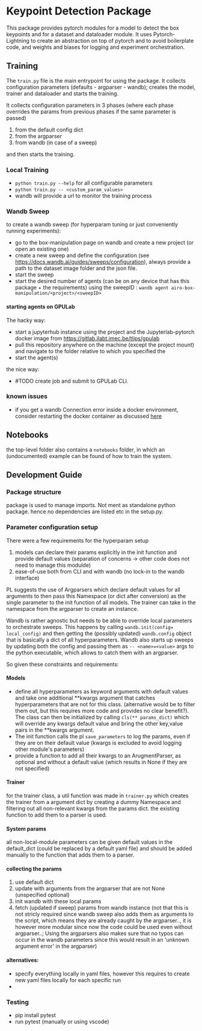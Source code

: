 # Keypoint Detection Package
This package provides pytorch modules for a model to detect the box keypoints and for a dataset and dataloader module. It uses Pytorch-Lightning to create an abstraction on top of pytorch and to avoid boilerplate code, and weights and biases for logging and experiment orchestration.

## Training

The `train.py` file is the main entrypoint for using the package. It collects configuration parameters (defaults - argparser - wandb); creates the model, trainer and dataloader and starts the training.

It collects configuration parameters in 3 phases (where each phase overrides the params from previous phases if the same parameter is passed)
1. from the default config dict
2. from the argparser
3. from wandb (in case of a sweep)

and then starts the training.

### Local Training
- `python train.py --help` for all configurable parameters
- `python train.py -- <custom_param_values> `
- wandb will provide a url to monitor the training process

### Wandb Sweep
to create a wandb sweep (for hyperparam tuning or just conveniently running experiments):

- go to the box-manipulation page on wandb and create a new project (or open an existing one)
- create a new sweep and define the configuration (see https://docs.wandb.ai/guides/sweeps/configuration), always provide a path to the dataset image folder and the json file.
- start the sweep
- start the desired number of agents (can be on any device that has this package + the requirements) using the sweepID : `wandb agent airo-box-manipulation/<project>/<sweepID>`

#### starting agents on GPULab
The hacky way:
- start a jupyterhub instance using the project and the Jupyterlab-pytorch docker image from https://gitlab.ilabt.imec.be/tlips/gpulab
- pull this repository anywhere on the machine (except the project mount) and navigate to the folder relative to which you specified the
-  start the agent(s)

the nice way:
- #TODO create job and submit to GPULab CLI.

### known issues
- if you get a wandb Connection error inside a docker environment, consider restarting the docker container as discussed [here](https://stackoverflow.com/questions/44761246/temporary-failure-in-name-resolution-errno-3-with-docker)
## Notebooks
the top-level folder also contains a `notebooks` folder, in which an (undocumented) example can be found of how to train the system.

## Development Guide
### Package structure
package is used to manage imports. Not ment as standalone python package.
hence no dependencies are listed etc in the setup.py.

### Parameter configuration  setup

There were a few requirements for the hyperparam setup
1. models can declare their params explicitly in the init function and provide default values (separation of concerns -> other code does not need to manage this modulde)
2. ease-of-use both from CLI and with wandb (no lock-in to the wandb interface)

PL suggests the use of Argparsers which declare default values for all arguments to then pass this Namespace (or dict after conversion) as the single parameter to the init function of all models. The trainer can take in the namespace from the argparser to create an instance.

Wandb is rather agnostic but needs to be able to override local parameters to orchestrate sweeps. This happens by calling `wandb.init(config= local_config)` and then getting the (possibly updated) `wandb.config` object that is basically a dict of all hyperparameters.
Wandb also starts up sweeps by updating both the config and passing them as `-- <name>=<value>` args to the python executable, which allows to catch them with an argparser.

So given these constraints and requirements:

#### Models
- define all hyperparameters as keyword arguments with default values and take one additional **kwargs argument that catches hyperparameters that are not for this class. (alternative would be to filter them out, but this requires more code and provides no clear benefit?). The class can then be initialized by calling `cls(** params_dict)` which will override any kwargs default value and bring the other key,value pairs in the **kwargs argument.
- The init function calls the pl `save_parameters` to log the params, even if they are on their default value (kwargs is excluded to avoid logging other module's parameters)
- provide a function to add all their kwargs to an ArugmentParser, as optional and without a default value (which results in None if they are not specified)

#### Trainer
for the trainer class, a util function was made in `trainer.py` which creates the trainer from a argument dict by creating a dummy Namespace and filtering out all non-relevant kwargs from the params dict. the existing function to add them to a parser is used.

#### System params
all non-local-module parameters can be given default values in the default_dict (could be replaced by a default yaml file) and should be added manually to the function that adds them to a parser.

#### collecting the params
1. use default dict
2. update with arguments from the argparser that are not None (unspecified optional)
3. init wandb with these local params
4. fetch (updated if sweep) params from wandb instance (not that this is not stricly required since wandb sweep also adds them as arguments to the script, which means they are already caught by the argparser.., it is however more modular since now the code could be used even without argparser..; Using the argparsers also makes sure that no typos can occur in the wandb parameters since this would result in an 'unknown argument error' in the argparser)

#### alternatives:
- specify everything locally in yaml files, however this requires to create new yaml files locally for each specific run
-
### Testing
- pip install pytest
- run pytest (manually or using vscode)
